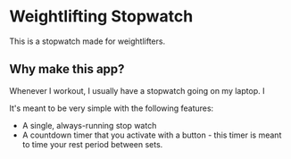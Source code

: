 # Weightlifting Stopwatch

This is a stopwatch made for weightlifters.

## Why make this app?

Whenever I workout, I usually have a stopwatch going on my laptop. I 

It's meant to be very simple with the following features:
- A single, always-running stop watch
- A countdown timer that you activate with a button - this timer is meant to time your rest period between sets.